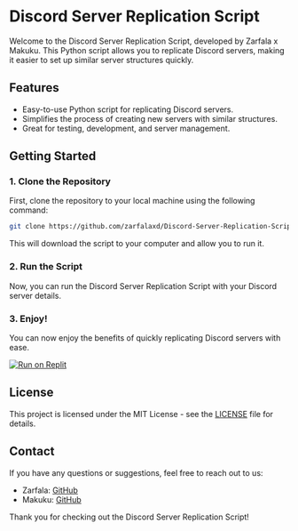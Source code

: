 # Discord Server Replication Script

Welcome to the Discord Server Replication Script, developed by Zarfala x Makuku. This Python script allows you to replicate Discord servers, making it easier to set up similar server structures quickly.

## Features

- Easy-to-use Python script for replicating Discord servers.
- Simplifies the process of creating new servers with similar structures.
- Great for testing, development, and server management.

## Getting Started

### 1. Clone the Repository

First, clone the repository to your local machine using the following command:

```bash
git clone https://github.com/zarfalaxd/Discord-Server-Replication-Script.git
```

This will download the script to your computer and allow you to run it.

### 2. Run the Script

Now, you can run the Discord Server Replication Script with your Discord server details.

### 3. Enjoy!

You can now enjoy the benefits of quickly replicating Discord servers with ease.

<p>
  <a href="http://replit.com/@zarfaladev/Discord-server-cloner">
    <img src="https://replit.com/badge/github/zarfalaxd/Discord-Server-Replication-Script" alt="Run on Replit">
  </a>
</p>

## License

This project is licensed under the MIT License - see the [LICENSE](LICENSE) file for details.

## Contact

If you have any questions or suggestions, feel free to reach out to us:

- Zarfala: [GitHub](https://github.com/zarfalaxd)
- Makuku: [GitHub](https://github.com/makuku)

Thank you for checking out the Discord Server Replication Script!
